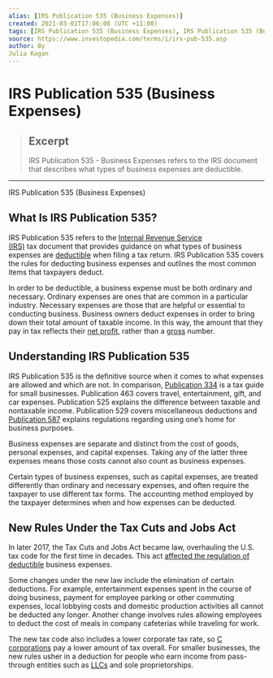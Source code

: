 ```yaml
---
alias: [IRS Publication 535 (Business Expenses)]
created: 2021-03-01T17:06:08 (UTC +11:00)
tags: [IRS Publication 535 (Business Expenses), IRS Publication 535 (Business Expenses)]
source: https://www.investopedia.com/terms/i/irs-pub-535.asp
author: By
Julia Kagan
---
```


# IRS Publication 535 (Business Expenses)

> ## Excerpt
> IRS Publication 535 - Business Expenses refers to the IRS document that describes what types of business expenses are deductible.

---

IRS Publication 535 (Business Expenses)
## What Is IRS Publication 535?

IRS Publication 535 refers to the [Internal Revenue Service (IRS)](https://www.investopedia.com/terms/i/irs.asp) tax document that provides guidance on what types of business expenses are [deductible](https://www.investopedia.com/terms/t/tax-deduction.asp) when filing a tax return. IRS Publication 535 covers the rules for deducting business expenses and outlines the most common items that taxpayers deduct.

In order to be deductible, a business expense must be both ordinary and necessary. Ordinary expenses are ones that are common in a particular industry. Necessary expenses are those that are helpful or essential to conducting business. Business owners deduct expenses in order to bring down their total amount of taxable income. In this way, the amount that they pay in tax reflects their [net profit](https://www.investopedia.com/terms/n/net_margin.asp), rather than a [gross](https://www.investopedia.com/terms/g/grossprofit.asp) number.

## Understanding IRS Publication 535 

IRS Publication 535 is the definitive source when it comes to what expenses are allowed and which are not. In comparison, [Publication 334](https://www.investopedia.com/terms/i/irs-pub-334.asp) is a tax guide for small businesses. Publication 463 covers travel, entertainment, gift, and car expenses. Publication 525 explains the difference between taxable and nontaxable income. Publication 529 covers miscellaneous deductions and [Publication 587](https://www.investopedia.com/articles/tax/09/self-employed-tax-deductions.asp) explains regulations regarding using one’s home for business purposes.

Business expenses are separate and distinct from the cost of goods, personal expenses, and capital expenses. Taking any of the latter three expenses means those costs cannot also count as business expenses. 

Certain types of business expenses, such as capital expenses, are treated differently than ordinary and necessary expenses, and often require the taxpayer to use different tax forms. The accounting method employed by the taxpayer determines when and how expenses can be deducted.

## New Rules Under the Tax Cuts and Jobs Act

In later 2017, the Tax Cuts and Jobs Act became law, overhauling the U.S. tax code for the first time in decades. This act [affected the regulation of deductible](https://www.investopedia.com/tax-deductions-that-are-going-away-4582165) business expenses.

Some changes under the new law include the elimination of certain deductions. For example, entertainment expenses spent in the course of doing business, payment for employee parking or other commuting expenses, local lobbying costs and domestic production activities all cannot be deducted any longer. Another change involves rules allowing employees to deduct the cost of meals in company cafeterias while traveling for work.

The new tax code also includes a lower corporate tax rate, so [C corporations](https://www.investopedia.com/terms/c/c-corporation.asp) pay a lower amount of tax overall. For smaller businesses, the new rules usher in a deduction for people who earn income from pass-through entities such as [LLCs](https://www.investopedia.com/terms/l/llc.asp) and sole proprietorships.
